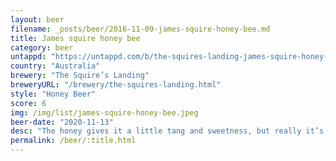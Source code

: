 ```yaml
---
layout: beer
filename: _posts/beer/2016-11-09-james-squire-honey-bee.md
title: James squire honey bee
category: beer
untappd: "https://untappd.com/b/the-squires-landing-james-squire-honey-bee/4045217"
country: "Australia"
brewery: "The Squire’s Landing"
breweryURL: "/brewery/the-squires-landing.html"
style: "Honey Beer"
score: 6
img: /img/list/james-squire-honey-bee.jpeg
beer-date: "2020-11-13"
desc: "The honey gives it a little tang and sweetness, but really it’s not much off a standard lager"
permalink: /beer/:title.html
---
```

